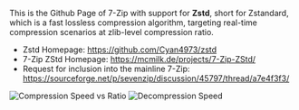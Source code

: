 
This is the Github Page of 7-Zip with support for **Zstd**, short for Zstandard, which is a fast lossless compression algorithm, targeting real-time compression scenarios at zlib-level compression ratio. 

- Zstd Homepage: https://github.com/Cyan4973/zstd
- 7-Zip ZStd Homepage: https://mcmilk.de/projects/7-Zip-ZStd/
- Request for inclusion into the mainline 7-Zip: https://sourceforge.net/p/sevenzip/discussion/45797/thread/a7e4f3f3/

![Compression Speed vs Ratio](https://mcmilk.de/projects/7-Zip-ZStd/dl/7z1602_ZStd_ratio.png "Compression Speed vs Ratio")
![Decompression Speed](https://mcmilk.de/projects/7-Zip-ZStd/dl/7z1514_ZStd_Dspeed.png "Decompression Speed")

